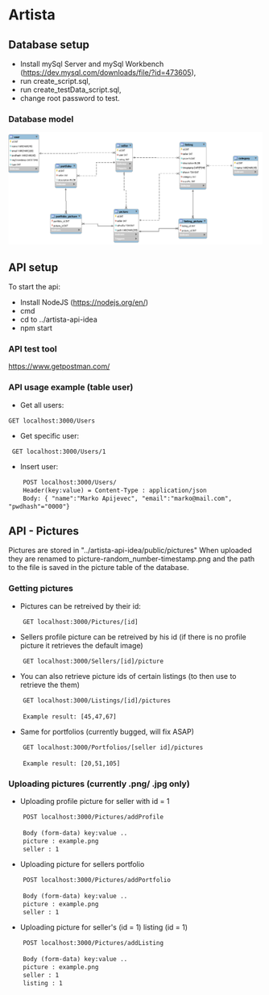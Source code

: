 # Artista

## Database setup
- Install mySql Server and mySql Workbench (https://dev.mysql.com/downloads/file/?id=473605),
- run create_script.sql,
- run create_testData_script.sql,
- change root password to test.

### Database model
![alt text](https://github.com/tomazlunder/artista2/blob/master/artista-db/model.png "Model")


## API setup
To start the api:
- Install NodeJS (https://nodejs.org/en/)
- cmd
- cd to ../artista-api-idea
- npm start

### API test tool
https://www.getpostman.com/

### API usage example (table user)
- Get all users: 	 
```
GET localhost:3000/Users
```
- Get specific user:
```
 GET localhost:3000/Users/1
```
- Insert user: 		 
```
	POST localhost:3000/Users/
 	Header(key:value) = Content-Type : application/json
 	Body: { "name":"Marko Apijevec", "email":"marko@mail.com", "pwdhash"="0000"}
```


## API - Pictures
Pictures are stored in "../artista-api-idea/public/pictures"
When uploaded they are renamed to picture-random_number-timestamp.png and the path to the file is saved in the picture table of the database.

### Getting pictures
- Pictures can be retreived by their id:

```
	GET localhost:3000/Pictures/[id]
```

- Sellers profile picture can be retreived by his id (if there is no profile picture it retrieves the default image)
```
	GET localhost:3000/Sellers/[id]/picture
```



- You can also retrieve picture ids of certain listings (to then use to retrieve the them)
```
	GET localhost:3000/Listings/[id]/pictures

	Example result: [45,47,67]
```

- Same for portfolios (currently bugged, will fix ASAP)
```
	GET localhost:3000/Portfolios/[seller id]/pictures

	Example result: [20,51,105]
```


### Uploading pictures (currently .png/ .jpg only)
- Uploading profile picture for seller with id = 1
```
	POST localhost:3000/Pictures/addProfile

	Body (form-data) key:value ..
	picture : example.png
	seller : 1
```

- Uploading picture for sellers portfolio
```
	POST localhost:3000/Pictures/addPortfolio

	Body (form-data) key:value ..
	picture : example.png
	seller : 1
```

- Uploading picture for seller's (id = 1) listing (id = 1)
```
	POST localhost:3000/Pictures/addListing

	Body (form-data) key:value ..
	picture : example.png
	seller : 1
	listing : 1
```
